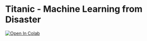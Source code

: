 # Titanic - Machine Learning from Disaster

[![Open In Colab](https://colab.research.google.com/assets/colab-badge.svg)](https://colab.research.google.com/github/eddielin0926/kaggle/blob/main/titanic/titanic.ipynb)     
